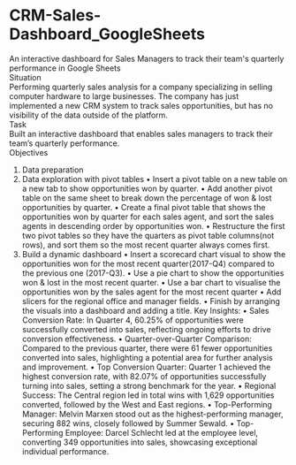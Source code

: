 # CRM-Sales-Dashboard_GoogleSheets

An interactive dashboard for Sales Managers to track their team's quarterly performance in Google Sheets<br/> 
Situation<br/> 
Performing quarterly sales analysis for a company specializing in selling computer hardware to large businesses. The company has just implemented a new CRM system to track sales opportunities, but has no visibility of the data outside of the platform.<br/> 
Task<br/> 
Built an interactive dashboard that enables sales managers to track their team’s quarterly performance.<br/> 
Objectives<br/> 
1.	Data preparation
2.	Data exploration with pivot tables
•	Insert a pivot table on a new table on a new tab to show opportunities won by quarter.
•	Add another pivot table on the same sheet to break down the percentage of won & lost opportunities by quarter.
•	Create a final pivot table that shows the opportunities won by quarter for each sales agent, and sort the sales agents in descending order by opportunities won.
•	Restructure the first two pivot tables so they have the quarters as pivot table columns(not rows), and sort them so the most recent quarter always comes first.
3.	Build a dynamic dashboard
•	Insert a scorecard chart visual to show the opportunities won for the most recent quarter(2017-Q4) compared to the previous one (2017-Q3).
•	Use a pie chart to show the opportunities won & lost in the most recent quarter.
•	Use a bar chart to visualise the opportunities won by the sales agent for the most recent quarter
•	Add slicers for the regional office and manager fields.
•	Finish by arranging the visuals into a dashboard and adding a title.
Key Insights:
•	Sales Conversion Rate: In Quarter 4, 60.25% of opportunities were successfully converted into sales, reflecting ongoing efforts to drive conversion effectiveness.
•	Quarter-over-Quarter Comparison: Compared to the previous quarter, there were 61 fewer opportunities converted into sales, highlighting a potential area for further analysis and improvement.
•	Top Conversion Quarter: Quarter 1 achieved the highest conversion rate, with 82.07% of opportunities successfully turning into sales, setting a strong benchmark for the year.
•	Regional Success: The Central region led in total wins with 1,629 opportunities converted, followed by the West and East regions.
•	Top-Performing Manager: Melvin Marxen stood out as the highest-performing manager, securing 882 wins, closely followed by Summer Sewald.
•	Top-Performing Employee: Darcel Schlecht led at the employee level, converting 349 opportunities into sales, showcasing exceptional individual performance.


